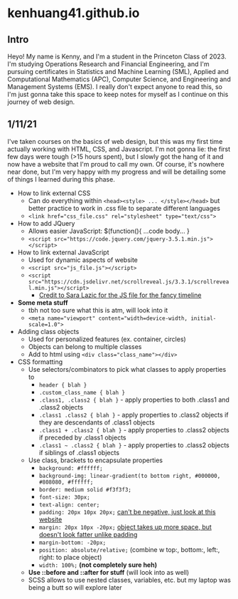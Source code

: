 # kenhuang41.github.io

## Intro

Heyo! My name is Kenny, and I'm a student in the Princeton Class of 2023. I'm studying Operations Research and Financial Engineering, and I'm pursuing 
certificates in Statistics and Machine Learning (SML), Applied and Computational Mathematics (APC), Computer Science, and Engineering and Management Systems (EMS). 
I really don't expect anyone to read this, so I'm just gonna take this space to keep notes for myself as I continue on this journey of web design.

## 1/11/21

I've taken courses on the basics of web design, but this was my first time actually working with HTML, CSS, and Javascript. I'm not gonna lie: 
the first few days were tough (>15 hours spent), but I slowly got the hang of it and now have a website that I'm proud to call my own. Of course, 
it's nowhere near done, but I'm very happy with my progress and will be detailing some of things I learned during this phase.

* How to link external CSS
  - Can do everything within `<head><style> ... </style></head>` but better practice to work in .css file to separate different languages
  - `<link href="css_file.css" rel="stylesheet" type="text/css">`
* How to add JQuery
  - Allows easier JavaScript: $(function(){ ...code body... }
  - `<script src="https://code.jquery.com/jquery-3.5.1.min.js"></script>`  
* How to link external JavaScript
  - Used for dynamic aspects of website
  - `<script src="js_file.js"></script>`
  - `<script src="https://cdn.jsdelivr.net/scrollreveal.js/3.3.1/scrollreveal.min.js"></script>`
    - [Credit to Sara Lazic for the JS file for the fancy timeline](https://codepen.io/savalazic/pen/QKwERN/)
* **Some meta stuff**
  - tbh not too sure what this is atm, will look into it
  - `<meta name="viewport" content="width=device-width, initial-scale=1.0">`
* Adding class objects
  - Used for personalized features (ex. container, circles)
  - Objects can belong to multiple classes
  - Add to html using `<div class="class_name"></div>`
* CSS formatting
  - Use selectors/combinators to pick what classes to apply properties to
    - `header { blah }`
    - `.custom_class_name { blah }`
    - `.class1, .class2 { blah }` - apply properties to both .class1 and .class2 objects
    - `.class1 .class2 { blah }` - apply properties to .class2 objects if they are descendants of .class1 objects
    - `.class1 + .class2 { blah }` - apply properties to .class2 objects if preceded by .class1 objects
    - `.class1 ~ .class2 { blah }` - apply properties to .class2 objects if siblings of .class1 objects 
  - Use class, brackets to encapsulate properties
    - `background: #ffffff;`
    - `background-img: linear-gradient(to bottom right, #000000, #808080, #ffffff;`
    - `border: medium solid #f3f3f3;`
    - `font-size: 30px;`
    - `text-align: center;`
    - `padding: 20px 10px 20px;` [can't be negative, just look at this website](https://www.w3schools.com/css/css_padding.asp)
    - `margin: 20px 10px -20px;` [object takes up more space, but doesn't look fatter unlike padding](https://www.w3schools.com/css/css_margin.asp)
    - `margin-bottom: -20px;`
    - `position: absolute/relative;` (combine w top:, bottom:, left:, right: to place object)
    - `width: 100%;` **(not completely sure heh)**
  - **Use ::before and ::after for stuff** (will look into as well)
  - SCSS allows to use nested classes, variables, etc. but my laptop was being a butt so will explore later
